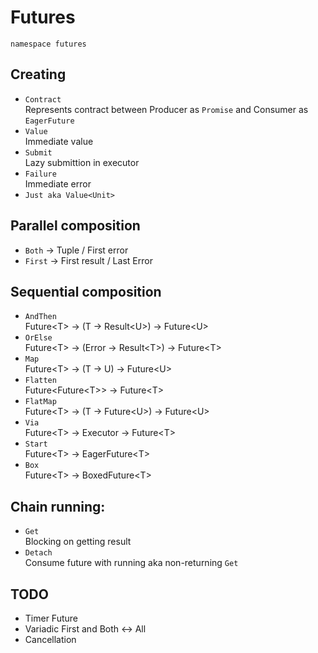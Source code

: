 # Futures

`namespace futures`

## Creating
- `Contract`\
Represents contract between Producer as `Promise` and Consumer as `EagerFuture`
- `Value`\
Immediate value
- `Submit`\
Lazy submittion in executor
- `Failure`\
Immediate error
- `Just aka Value<Unit>`

## Parallel composition
+ `Both` -\> Tuple / First error
+ `First` -\> First result / Last Error

## Sequential composition
- `AndThen`\
Future\<T\> -> (T -> Result\<U\>) -> Future\<U\>
- `OrElse`\
Future\<T\> -> (Error -> Result\<T\>) -> Future\<T\>
- `Map`\
Future\<T\> -> (T -> U) -> Future\<U\>
- `Flatten`\
Future\<Future\<T\>\> -> Future\<T\>
- `FlatMap`\
Future\<T\> -> (T -> Future\<U\>) -> Future\<U\>
- `Via`\
Future\<T\> -> Executor -> Future\<T\>
- `Start`\
Future\<T\> -> EagerFuture\<T\>
- `Box`\
Future\<T\> -> BoxedFuture\<T\>
## Chain running:
+ `Get`\
Blocking on getting result
+ `Detach`\
Consume future with running aka non-returning `Get`


## TODO
+ Timer Future
+ Variadic  First and  Both <-> All
+ Cancellation